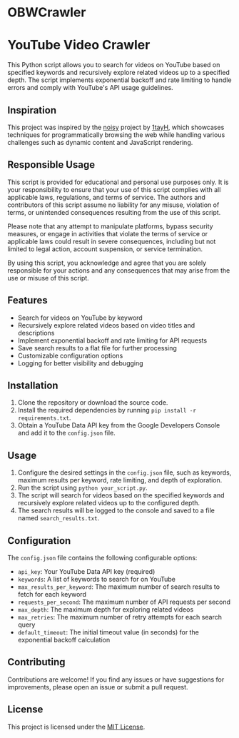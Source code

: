 # OBWCrawler
# YouTube Video Crawler

This Python script allows you to search for videos on YouTube based on specified keywords and recursively explore related videos up to a specified depth. The script implements exponential backoff and rate limiting to handle errors and comply with YouTube's API usage guidelines.

## Inspiration

This project was inspired by the [noisy](https://github.com/1tayH/noisy) project by [1tayH](https://github.com/1tayH), which showcases techniques for programmatically browsing the web while handling various challenges such as dynamic content and JavaScript rendering.

## Responsible Usage

This script is provided for educational and personal use purposes only. It is your responsibility to ensure that your use of this script complies with all applicable laws, regulations, and terms of service. The authors and contributors of this script assume no liability for any misuse, violation of terms, or unintended consequences resulting from the use of this script.

Please note that any attempt to manipulate platforms, bypass security measures, or engage in activities that violate the terms of service or applicable laws could result in severe consequences, including but not limited to legal action, account suspension, or service termination.

By using this script, you acknowledge and agree that you are solely responsible for your actions and any consequences that may arise from the use or misuse of this script.

## Features

- Search for videos on YouTube by keyword
- Recursively explore related videos based on video titles and descriptions
- Implement exponential backoff and rate limiting for API requests
- Save search results to a flat file for further processing
- Customizable configuration options
- Logging for better visibility and debugging

## Installation

1. Clone the repository or download the source code.
2. Install the required dependencies by running `pip install -r requirements.txt`.
3. Obtain a YouTube Data API key from the Google Developers Console and add it to the `config.json` file.

## Usage

1. Configure the desired settings in the `config.json` file, such as keywords, maximum results per keyword, rate limiting, and depth of exploration.
2. Run the script using `python your_script.py`.
3. The script will search for videos based on the specified keywords and recursively explore related videos up to the configured depth.
4. The search results will be logged to the console and saved to a file named `search_results.txt`.

## Configuration

The `config.json` file contains the following configurable options:

- `api_key`: Your YouTube Data API key (required)
- `keywords`: A list of keywords to search for on YouTube
- `max_results_per_keyword`: The maximum number of search results to fetch for each keyword
- `requests_per_second`: The maximum number of API requests per second
- `max_depth`: The maximum depth for exploring related videos
- `max_retries`: The maximum number of retry attempts for each search query
- `default_timeout`: The initial timeout value (in seconds) for the exponential backoff calculation

## Contributing

Contributions are welcome! If you find any issues or have suggestions for improvements, please open an issue or submit a pull request.

## License

This project is licensed under the [MIT License](LICENSE).
